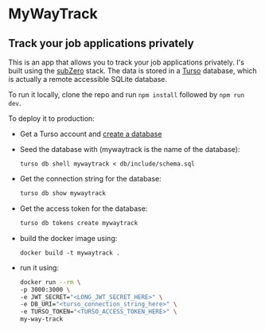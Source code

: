 # MyWayTrack
## Track your job applications privately

This is an app that allows you to track your job applications privately.
I's built using the [subZero](https://subzero.cloud/) stack.
The data is stored in a [Turso](https://turso.tech/) database, which is actually a remote accessible SQLite database.

To run it locally, clone the repo and run `npm install` followed by `npm run dev`.

To deploy it to production:
* Get a Turso account and [create a database](https://docs.turso.tech/quickstart)
* Seed the database with (mywaytrack is the name of the database):
    ```
    turso db shell mywaytrack < db/include/schema.sql
    ```
* Get the connection string for the database:
    ```sh
    turso db show mywaytrack
    ```

* Get the access token for the database:
    ```sh
    turso db tokens create mywaytrack
    ```

* build the docker image using:
    ```
    docker build -t mywaytrack .
    ```
* run it using:
    ```sh
    docker run --rm \
    -p 3000:3000 \
    -e JWT_SECRET="<LONG_JWT_SECRET_HERE>" \
    -e DB_URI="<turso_connection_string_here>" \
    -e TURSO_TOKEN="<TURSO_ACCESS_TOKEN_HERE>" \
    my-way-track
    ```
